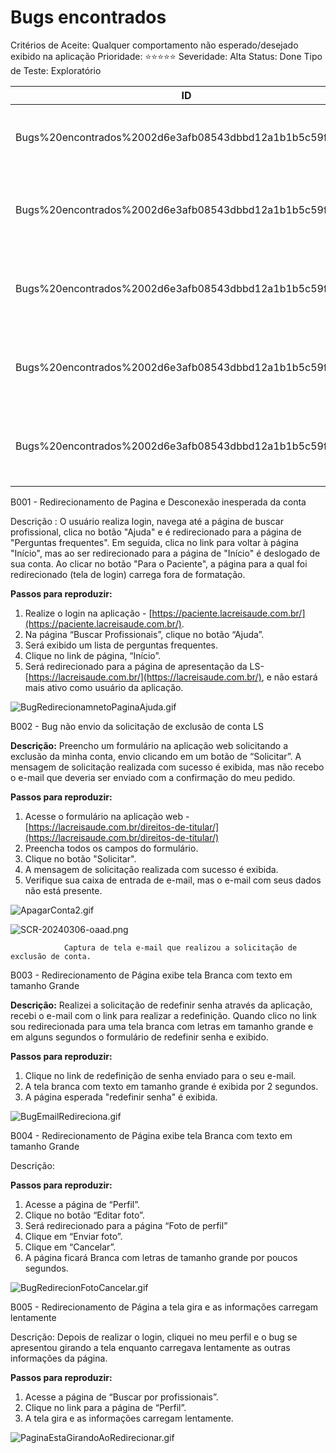 # Bugs encontrados

Critérios de Aceite: Qualquer comportamento não esperado/desejado exibido na aplicação
Prioridade: ⭐️⭐️⭐️⭐️⭐️
Severidade: Alta
Status: Done
Tipo de Teste: Exploratório

| ID | Bug | Observações | Tipo de Bug | Reprodutibilidade | Severidade |
| --- | --- | --- | --- | --- | --- |
| Bugs%20encontrados%2002d6e3afb08543dbbd12a1b1b5c59fb1.md | Redirecionamento de Página e Desconexão inesperada da conta | Navegador Chrome Version 122.0.6261.94 - MacOs | Interface e Funcional | Sempre | Alta |
| Bugs%20encontrados%2002d6e3afb08543dbbd12a1b1b5c59fb1.md | Bug não envio da solicitação de exclusão de conta LS | Navegador Chrome Version 122.0.6261.94 (Official Build) (arm64) | Funcional | Sempre | Alta |
| Bugs%20encontrados%2002d6e3afb08543dbbd12a1b1b5c59fb1.md | Redirecionamento de Página exibe tela Branca com texto em tamanho Grande | Navegador Chrome Version 122.0.6261.94 (Official Build) (arm64) | Interface e desempenho | Sempre | Baixa |
| Bugs%20encontrados%2002d6e3afb08543dbbd12a1b1b5c59fb1.md | Redirecionamento de Página exibe tela Branca com texto em tamanho Grande | Navegador Chrome Version 122.0.6261.94 (Official Build) (arm64) | Interface e desempenho | Sempre | Baixa |
| Bugs%20encontrados%2002d6e3afb08543dbbd12a1b1b5c59fb1.md | Redirecionamento de Página a tela gira e as informações carregam lentamente | Navegador Chrome Version 122.0.6261.94 (Official Build) (arm64) | Desempenho | Intermitente | Baixa |

B001 - Redirecionamento de Pagina e Desconexão inesperada da conta

Descrição : O usuário realiza login, navega até a página de buscar profissional, clica no botão "Ajuda" e é redirecionado para a página de "Perguntas frequentes". Em seguida, clica no link para voltar à página "Início", mas ao ser redirecionado para a página de "Início" é deslogado de sua conta. Ao clicar no botão "Para o Paciente", a página para a qual foi redirecionado (tela de login) carrega fora de formatação.

**Passos para reproduzir:**

1. Realize o login na aplicação - [https://paciente.lacreisaude.com.br/](https://paciente.lacreisaude.com.br/).
2. Na página “Buscar Profissionais”, clique no botão “Ajuda”.
3. Será exibido um lista de perguntas frequentes.
4. Clique no link de página, “Início”.
5. Será  redirecionado para a página de apresentação da LS- [https://lacreisaude.com.br/](https://lacreisaude.com.br/), e não estará  mais ativo como usuário da aplicação.

![BugRedirecionamnetoPaginaAjuda.gif](Bugs%20encontrados%2002d6e3afb08543dbbd12a1b1b5c59fb1/BugRedirecionamnetoPaginaAjuda.gif)

B002 - Bug não envio da solicitação de exclusão de conta LS

**Descrição:** Preencho um formulário na aplicação web solicitando a exclusão da minha conta, envio clicando em um botão de “Solicitar”. A mensagem de solicitação realizada com sucesso é exibida, mas não recebo o e-mail que deveria ser enviado com a confirmação do meu pedido.

**Passos para reproduzir:**

1. Acesse o formulário na aplicação web - [https://lacreisaude.com.br/direitos-de-titular/](https://lacreisaude.com.br/direitos-de-titular/)
2. Preencha todos os campos do formulário.
3. Clique no botão "Solicitar".
4. A mensagem de solicitação realizada com sucesso é exibida.
5. Verifique sua caixa de entrada de e-mail, mas o e-mail com seus dados não está presente.

![ApagarConta2.gif](Bugs%20encontrados%2002d6e3afb08543dbbd12a1b1b5c59fb1/ApagarConta2.gif)

![SCR-20240306-oaad.png](Bugs%20encontrados%2002d6e3afb08543dbbd12a1b1b5c59fb1/SCR-20240306-oaad.png)

                Captura de tela e-mail que realizou a solicitação de exclusão de conta.

B003 - Redirecionamento de Página exibe tela Branca com texto em tamanho Grande

**Descrição:** Realizei a solicitação de redefinir senha através da aplicação, recebi o e-mail com o link para realizar a redefinição. Quando clico no link sou redirecionada para uma tela branca com letras em tamanho grande e em alguns segundos o formulário de redefinir senha e exibido.

**Passos para reproduzir:**

1. Clique no link de redefinição de senha enviado para o seu e-mail.
2. A tela branca com texto em tamanho grande é exibida por 2 segundos.
3. A página esperada "redefinir senha" é exibida.

![BugEmailRedireciona.gif](Bugs%20encontrados%2002d6e3afb08543dbbd12a1b1b5c59fb1/BugEmailRedireciona.gif)

B004 - Redirecionamento de Página exibe tela Branca com texto em tamanho Grande

Descrição: 

**Passos para reproduzir:**

1. Acesse a página de “Perfil”.
2. Clique no botão “Editar foto”.
3. Será redirecionado para a página “Foto de perfil”
4. Clique em “Enviar foto”.
5. Clique em “Cancelar”. 
6. A página ficará Branca com letras de tamanho grande por poucos segundos.

![BugRedirecionFotoCancelar.gif](Bugs%20encontrados%2002d6e3afb08543dbbd12a1b1b5c59fb1/BugRedirecionFotoCancelar.gif)

B005 -  Redirecionamento de Página a tela gira e as informações carregam lentamente

Descrição: Depois de realizar o login, cliquei no meu perfil e o bug se apresentou girando a tela enquanto carregava lentamente as outras informações da página.

**Passos para reproduzir:**

1. Acesse a página de “Buscar por profissionais”.
2. Clique no link para a página de “Perfil”.
3. A tela gira e as informações carregam lentamente.

![PaginaEstaGirandoAoRedirecionar.gif](Bugs%20encontrados%2002d6e3afb08543dbbd12a1b1b5c59fb1/PaginaEstaGirandoAoRedirecionar.gif)